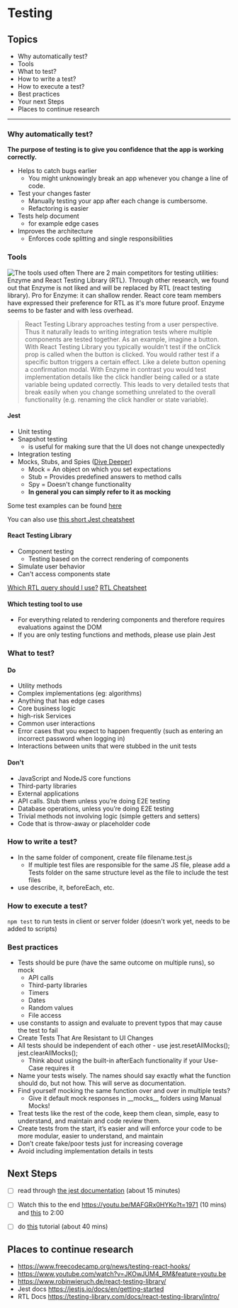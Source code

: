 # Testing

## Topics

- Why automatically test?
- Tools
- What to test?
- How to write a test?
- How to execute a test?
- Best practices
- Your next Steps
- Places to continue research





---

### Why automatically test?
**The purpose of testing is to give you confidence that the app is working correctly.**
- Helps to catch bugs earlier
    - You might unknowingly break an app whenever you change a line of code.
- Test your changes faster
    - Manually testing your app after each change is cumbersome.
    - Refactoring is easier
- Tests help document
    - for example edge cases
- Improves the architecture
    - Enforces code splitting and single responsibilities



### Tools
![The tools used often](https://i.imgur.com/sxEsfOJ.png)
There are 2 main competitors for testing utilities: Enzyme and React Testing Library (RTL). Through other research, we found out that Enzyme is not liked and will be replaced by RTL (react testing library). Pro for Enzyme: it can shallow render. React core team members have expressed their preference for RTL as it's more future proof. Enzyme seems to be faster and with less overhead.

> React Testing Library approaches testing from a user perspective. Thus it naturally leads to writing integration tests where multiple components are tested together.
> As an example, imagine a button. With React Testing Library you typically wouldn't test if the onClick prop is called when the button is clicked. You would rather test if a specific button triggers a certain effect. Like a delete button opening a confirmation modal.
> With Enzyme in contrast you would test implementation details like the click handler being called or a state variable being updated correctly. This leads to very detailed tests that break easily when you change something unrelated to the overall functionality (e.g. renaming the click handler or state variable).

#### Jest
* Unit testing
* Snapshot testing
    * is useful for making sure that the UI does not change unexpectedly
* Integration testing
* Mocks, Stubs, and Spies ([Dive Deeper](https://youtu.be/GTaVTa4QuAM?t=119))
    * Mock = An object on which you set expectations
    * Stub = Provides predefined answers to method calls
    * Spy = Doesn't change functionality
    * **In general you can simply refer to it as mocking**

Some test examples can be found [here](https://github.com/sapegin/jest-cheat-sheet)

You can also use [this short Jest cheatsheet](https://devhints.io/jest)

#### React Testing Library
* Component testing
    * Testing based on the correct rendering of components
* Simulate user behavior
* Can't access components state

[Which RTL query should I use?](https://testing-library.com/docs/guide-which-query/)
[RTL Cheatsheet](https://raw.githubusercontent.com/testing-library/react-testing-library/master/other/cheat-sheet.pdf)

#### Which testing tool to use
* For everything related to rendering components and therefore requires evaluations against the DOM
* If you are only testing functions and methods, please use plain Jest

### What to test?
#### Do
* Utility methods
* Complex implementations (eg: algorithms)
* Anything that has edge cases
* Core business logic
* high-risk Services
* Common user interactions
* Error cases that you expect to happen frequently (such as entering an incorrect password when logging in)
* Interactions between units that were stubbed in the unit tests

#### Don't
* JavaScript and NodeJS core functions
* Third-party libraries
* External applications
* API calls. Stub them unless you’re doing E2E testing
* Database operations, unless you’re doing E2E testing
* Trivial methods not involving logic (simple getters and setters)
* Code that is throw-away or placeholder code

### How to write a test?
- In the same folder of component, create file filename.test.js
    - If multiple test files are responsible for the same JS file, please add a Tests folder on the same structure level as the file to include the test files
- use describe, it, beforeEach, etc.

### How to execute a test?
`npm test` to run tests in client or server folder (doesn't work yet, needs to be added to scripts)


### Best practices
* Tests should be pure (have the same outcome on multiple runs), so mock
    * API calls
    * Third-party libraries
    * Timers
    * Dates
    * Random values
    * File access
* use constants to assign and evaluate to prevent typos that may cause the test to fail
* Create Tests That Are Resistant to UI Changes
* All tests should be independent of each other - use jest.resetAllMocks(); jest.clearAllMocks();
    * Think about using the built-in afterEach functionality if your Use-Case requires it
* Name your tests wisely. The names should say exactly what the function should do, but not how. This will serve as documentation.
* Find yourself mocking the same function over and over in multiple tests?
    * Give it default mock responses in \_\_mocks\_\_ folders using Manual Mocks!
* Treat tests like the rest of the code, keep them clean, simple, easy to understand, and maintain and code review them.
* Create tests from the start, it’s easier and will enforce your code to be more modular, easier to understand, and maintain
* Don’t create fake/poor tests just for increasing coverage
* Avoid including implementation details in tests




## Next Steps

- [ ] read through [the jest documentation](https://jestjs.io/docs/en/getting-started) (about 15 minutes)
- [ ] Watch this to the end https://youtu.be/MAFGRx0HYKo?t=1971 (10 mins) and [this](https://youtu.be/GTaVTa4QuAM?t=27) to 2:00
- [ ] do [this](https://jkettmann.com/beginners-guide-to-testing-react) tutorial (about 40 mins)


## Places to continue research
- https://www.freecodecamp.org/news/testing-react-hooks/
- https://www.youtube.com/watch?v=JKOwJUM4_RM&feature=youtu.be
- https://www.robinwieruch.de/react-testing-library/
- Jest docs https://jestjs.io/docs/en/getting-started
- RTL Docs https://testing-library.com/docs/react-testing-library/intro/
